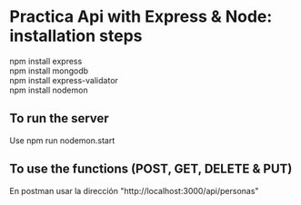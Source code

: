 # Practica Api with Express & Node: installation steps

npm install express <br>
npm install mongodb <br>
npm install express-validator <br>
npm install nodemon <br>


## To run the server

Use npm run nodemon.start

## To use the functions (POST, GET, DELETE & PUT)

En postman usar la dirección "http://localhost:3000/api/personas"
